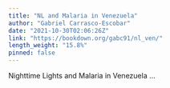 ```yaml
---
title: "NL and Malaria in Venezuela"
author: "Gabriel Carrasco-Escobar"
date: "2021-10-30T02:06:26Z"
link: "https://bookdown.org/gabc91/nl_ven/"
length_weight: "15.8%"
pinned: false
---
```


Nighttime Lights and Malaria in Venezuela ...
